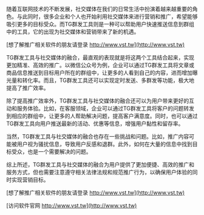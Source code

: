 随着互联网技术的不断发展，社交媒体在我们的日常生活中扮演着越来越重要的角色。与此同时，很多企业和个人也开始利用社交媒体来进行营销和推广，希望能够吸引更多的目标受众。而TG群发工具则是一种可以帮助用户快速推送信息到群组中的工具，它的出现为社交媒体和营销带来了新的机遇。

[想了解推广相关软件的朋友请登录 http://www.vst.tw](http://www.vst.tw)

TG群发工具与社交媒体的融合，最直观的表现就是将这两个工具结合起来，实现更加精准、高效的推广。以微信公众号为例，企业可以通过TG群发工具将文章或商品信息推送到目标用户所在的群组中，让更多的人看到自己的内容，进而增加曝光量和转化率。而且，TG群发工具还可以实现定时发送、多群发等功能，极大地提高了推广效率。

除了提高推广效率外，TG群发工具与社交媒体的融合还可以为用户带来更好的互动和服务体验。比如，在客服领域，企业可以通过TG群发工具将客户的问题转发到相应的群组中，让更多的人帮助解决问题，提高客户满意度。同时，也可以通过TG群发工具向用户推送最新的活动、优惠等信息，增强用户黏性和留存率。

当然，TG群发工具与社交媒体的融合也存在一些挑战和问题。比如，推广内容可能被用户视为骚扰信息，导致用户反感和退群。此外，如何在大量的信息中找到目标受众，也是一个需要解决的问题。

综上所述，TG群发工具与社交媒体的融合为用户提供了更加便捷、高效的推广和服务方式，但也需要注意遵守相关法律法规和规范推广行为，以确保用户体验的同时实现营销目标。

[想了解推广相关软件的朋友请登录 http://www.vst.tw](http://www.vst.tw)


[访问软件官网 http://www.vst.tw](http://www.vst.tw)
